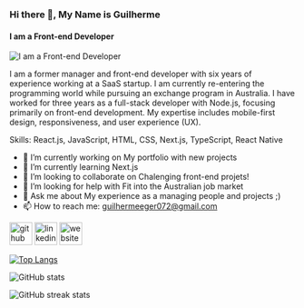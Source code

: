 ### Hi there 👋, My Name is Guilherme
####  I am a Front-end Developer
![ I am a Front-end Developer](https://media.licdn.com/dms/image/D4D16AQG7-0ke5lgckQ/profile-displaybackgroundimage-shrink_350_1400/0/1717057364746?e=1723680000&v=beta&t=EG9g1PbT51hMhONBjzcICVpR0HmzO9HP7nUa3ztsqWw)

I am a former manager and front-end developer with six years of experience working at a SaaS startup. I am currently re-entering the programming world while pursuing an exchange program in Australia. I have worked for three years as a full-stack developer with Node.js, focusing primarily on front-end development. My expertise includes mobile-first design, responsiveness, and user experience (UX).

Skills: React.js, JavaScript, HTML, CSS, Next.js, TypeScript, React Native

- 🔭 I’m currently working on My portfolio with new projects 
- 🌱 I’m currently learning Next.js 
- 👯 I’m looking to collaborate on Chalenging front-end projets! 
- 🤔 I’m looking for help with Fit into the Australian job market 
- 💬 Ask me about My experience as a managing people and projects ;) 
- 📫 How to reach me: guilhermeeger072@gmail.com 


[<img src='https://cdn.jsdelivr.net/npm/simple-icons@3.0.1/icons/github.svg' alt='github' height='40'>](https://github.com/Guilhermeeger)  [<img src='https://cdn.jsdelivr.net/npm/simple-icons@3.0.1/icons/linkedin.svg' alt='linkedin' height='40'>](https://www.linkedin.com/in/https://www.linkedin.com/in/guilhermeeger//)  [<img src='https://cdn.jsdelivr.net/npm/simple-icons@3.0.1/icons/icloud.svg' alt='website' height='40'>](https://guilhermeeger.github.io/portfolio/)  

[![Top Langs](https://github-readme-stats.vercel.app/api/top-langs/?username=Guilhermeeger)](https://github.com/anuraghazra/github-readme-stats)

![GitHub stats](https://github-readme-stats.vercel.app/api?username=Guilhermeeger&show_icons=true)  

![GitHub streak stats](https://streak-stats.demolab.com/?user=Guilhermeeger)  

